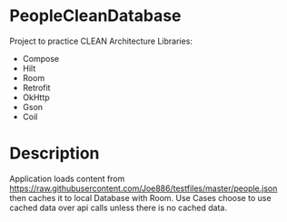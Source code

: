 # PeopleCleanDatabase
Project to practice CLEAN Architecture
Libraries:
- Compose
- Hilt
- Room
- Retrofit
- OkHttp
- Gson
- Coil
# Description
Application loads content from https://raw.githubusercontent.com/Joe886/testfiles/master/people.json then caches it to local Database with Room.
Use Cases choose to use cached data over api calls unless there is no cached data.

